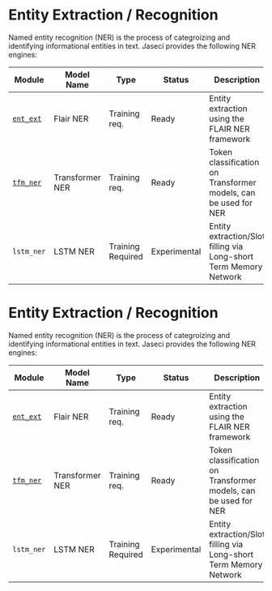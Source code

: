 # Entity Extraction / Recognition

Named entity recognition (NER) is the process of categroizing and identifying informational entities in text. Jaseci provides the following NER engines: 


| Module                | Model Name      | Type           | Status       | Description                                                       | Resources                                                                                               |
| --------------------- | --------------- | -------------- | ------------ | ----------------------------------------------------------------- | ------------------------------------------------------------------------------------------------------- |
| [`ent_ext`](flair_ner/README.md) | Flair NER                      | Training req.  | Ready        | Entity extraction using the FLAIR NER framework                   |           [Documentation](flair_ner/README.md)                                                                                              |
| [`tfm_ner`](flair_ner/README.md)             | Transformer NER |  Training req.  | Ready        | Token classification on Transformer models, can be used for NER   | [Documentation](tfm_ner/README.md) [Huggingface](https://huggingface.co/docs/transformers/tasks/token_classification#token-classification) 
| `lstm_ner`            | LSTM NER        |        Training Required                                                | Experimental | Entity extraction/Slot filling via Long-short Term Memory Network |                                                          
# Entity Extraction / Recognition

Named entity recognition (NER) is the process of categroizing and identifying informational entities in text. Jaseci provides the following NER engines: 


| Module                | Model Name      | Type           | Status       | Description                                                       | Resources                                                                                               |
| --------------------- | --------------- | -------------- | ------------ | ----------------------------------------------------------------- | ------------------------------------------------------------------------------------------------------- |
| [`ent_ext`](flair_ner/README.md) | Flair NER                      | Training req.  | Ready        | Entity extraction using the FLAIR NER framework                   |           [Documentation](flair_ner/README.md)                                                                                              |
| [`tfm_ner`](flair_ner/README.md)             | Transformer NER |  Training req.  | Ready        | Token classification on Transformer models, can be used for NER   | [Documentation](tfm_ner/README.md) [Huggingface](https://huggingface.co/docs/transformers/tasks/token_classification#token-classification) 
| `lstm_ner`            | LSTM NER        |        Training Required                                                | Experimental | Entity extraction/Slot filling via Long-short Term Memory Network |                                                          

